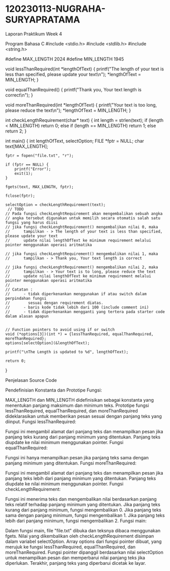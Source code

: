 # 120230113-NUGRAHA-SURYAPRATAMA
Laporan Praktikum Week 4

Program Bahasa C
#include <stdio.h>
#include <stdlib.h>
#include <string.h>

#define MAX_LENGTH 2024
#define MIN_LENGTH 1945

void lessThanRequired(int *lengthOfText) {
    printf("The length of your text is less than specified, please update your text\n");
    *lengthOfText = MIN_LENGTH;
}

void equalThanRequired() {
    printf("Thank you, Your text length is correct\n");
}

void moreThanRequired(int *lengthOfText) {
    printf("Your text is too long, please reduce the text\n");
    *lengthOfText = MIN_LENGTH;
}

int checkLengthRequirement(char* text) {
    int length = strlen(text);
    if (length < MIN_LENGTH)
        return 0;
    else if (length == MIN_LENGTH)
        return 1;
    else
        return 2;
}

int main() {
    int lengthOfText, selectOption;
    FILE *fptr = NULL;
    char text[MAX_LENGTH];

    fptr = fopen("file.txt", "r");

    if (fptr == NULL) {
        printf("Error");
        exit(1);
    }

    fgets(text, MAX_LENGTH, fptr);

    fclose(fptr);

    selectOption = checkLengthRequirement(text);
     // TODO
    // Pada fungsi checkLenghtRequirement akan mengembalikan sebuah angka
    // angka tersebut digunakan untuk memilih secara otomatis salah satu fungsi yang harus diisi
    // jika fungsi checkLenghtRequirement() mengembalikan nilai 0, maka
    //      tampilkan - > The length of your text is less than specified, please update your text
    //      update nilai lengthOfText ke minimum requirement melalui pointer menggunakan operasi aritmatika

    // jika fungsi checkLenghtRequirement() mengembalikan nilai 1, maka
    //      tampilkan - > Thank you, Your text length is correct

    // jika fungsi checkLenghtRequirement() mengembalikan nilai 2, maka
    //      tampilkan - > Your text is to long, please reduce the text
    //      update nilai lengthOfText ke minimum requirement melalui pointer menggunakan operasi aritmatika
    //
    // Catatan :
    //      - tidak diperkenankan menggunakan if atau switch dalam perpindahan fungsi
    //        sesuai dengan requirement diatas.
    //      - baris kode tidak lebih dari 100 (include comment ini)
    //      - tidak diperkenankan mengganti yang tertera pada starter code dalam alasan apapun


    // Function pointers to avoid using if or switch
    void (*options[3])(int *) = {lessThanRequired, equalThanRequired, moreThanRequired};
    options[selectOption](&lengthOfText);

    printf("\nThe Length is updated to %d", lengthOfText);

    return 0;
}

Penjelasan Source Code

Pendefinisian Konstanta dan Prototipe Fungsi:

MAX_LENGTH dan MIN_LENGTH didefinisikan sebagai konstanta yang menentukan panjang maksimum dan minimum teks.
Prototipe fungsi lessThanRequired, equalThanRequired, dan moreThanRequired dideklarasikan untuk memberikan pesan sesuai dengan panjang teks yang diinput.
Fungsi lessThanRequired:

Fungsi ini mengambil alamat dari panjang teks dan menampilkan pesan jika panjang teks kurang dari panjang minimum yang ditentukan.
Panjang teks diupdate ke nilai minimum menggunakan pointer.
Fungsi equalThanRequired:

Fungsi ini hanya menampilkan pesan jika panjang teks sama dengan panjang minimum yang ditentukan.
Fungsi moreThanRequired:

Fungsi ini mengambil alamat dari panjang teks dan menampilkan pesan jika panjang teks lebih dari panjang minimum yang ditentukan.
Panjang teks diupdate ke nilai minimum menggunakan pointer.
Fungsi checkLengthRequirement:

Fungsi ini menerima teks dan mengembalikan nilai berdasarkan panjang teks relatif terhadap panjang minimum yang ditentukan.
Jika panjang teks kurang dari panjang minimum, fungsi mengembalikan 0.
Jika panjang teks sama dengan panjang minimum, fungsi mengembalikan 1.
Jika panjang teks lebih dari panjang minimum, fungsi mengembalikan 2.
Fungsi main:

Dalam fungsi main, file "file.txt" dibuka dan teksnya dibaca menggunakan fgets.
Nilai yang dikembalikan oleh checkLengthRequirement disimpan dalam variabel selectOption.
Array options dari fungsi pointer dibuat, yang merujuk ke fungsi lessThanRequired, equalThanRequired, dan moreThanRequired.
Fungsi pointer dipanggil berdasarkan nilai selectOption untuk menampilkan pesan dan memperbarui nilai panjang teks jika diperlukan.
Terakhir, panjang teks yang diperbarui dicetak ke layar.

